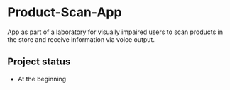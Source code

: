 # Product-Scan-App
App as part of a laboratory for visually impaired users to scan products in the store and receive information via voice output.

## Project status
- At the beginning
